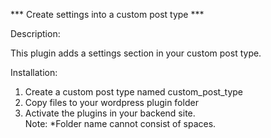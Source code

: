 *** Create settings into a custom post type ***

Description: <br>

This plugin adds a settings section in your custom post type. <br>

Installation: <br>
1. Create a custom post type named custom_post_type <br>
2. Copy files to your wordpress plugin folder <br>
3. Activate the plugins in your backend site. <br>
Note: *Folder name cannot consist of spaces. <br>
